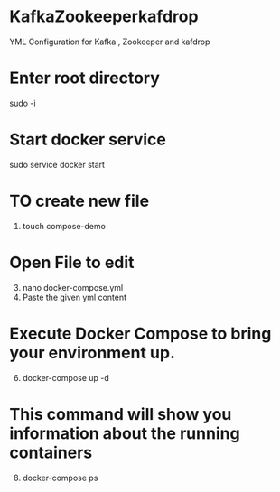 # KafkaZookeeperkafdrop
YML Configuration for Kafka , Zookeeper and kafdrop

# Enter root directory 
sudo -i

# Start docker service 
sudo service docker start

# TO create new file
1) touch compose-demo 

#  Open File to edit 
3) nano docker-compose.yml
4) Paste the given yml content 

# Execute Docker Compose to bring your environment up.
6) docker-compose up -d

# This command will show you information about the running containers 
8) docker-compose ps
